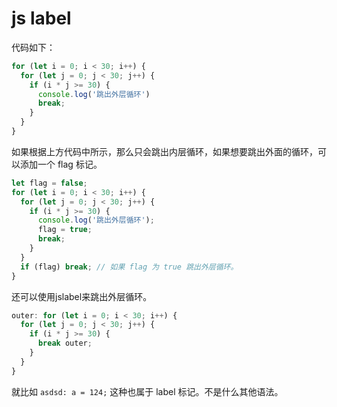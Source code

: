 # js label

代码如下：

```js
for (let i = 0; i < 30; i++) {
  for (let j = 0; j < 30; j++) {
    if (i * j >= 30) {
      console.log('跳出外层循环')
      break;
    }
  }
}
```

如果根据上方代码中所示，那么只会跳出内层循环，如果想要跳出外面的循环，可以添加一个 flag 标记。

```js
let flag = false;
for (let i = 0; i < 30; i++) {
  for (let j = 0; j < 30; j++) {
    if (i * j >= 30) {
      console.log('跳出外层循环');
      flag = true;
      break;
    }
  }
  if (flag) break; // 如果 flag 为 true 跳出外层循环。
}
```

还可以使用jslabel来跳出外层循环。

```js
outer: for (let i = 0; i < 30; i++) {
  for (let j = 0; j < 30; j++) {
    if (i * j >= 30) {
      break outer;
    }
  }
}
```

就比如 `asdsd: a = 124;` 这种也属于 label 标记。不是什么其他语法。